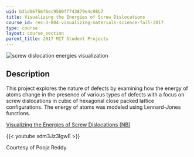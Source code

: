 ```yaml
---
uid: b31d06756f6ec9500ff743879e4c98b7
title: Visualizing the Energies of Screw Dislocations
course_id: res-3-004-visualizing-materials-science-fall-2017
type: course
layout: course_section
parent_title: 2017 MIT Student Projects
---
```


![screw dislocation energies visualization](https://open-learning-course-data-production.s3.amazonaws.com/res-3-004-visualizing-materials-science-fall-2017/04ce4e69c82c31b4bab482220f7fd90b_MITRES_3_004F17_23_reddy.jpg)

Description
-----------

This project explores the nature of defects by examining how the energy of atoms change in the presence of various types of defects with a focus on screw dislocations in cubic of hexagonal close packed lattice configurations. The energy of atoms was modeled using Lennard-Jones functions.

[Visualizing the Energies of Screw Dislocations (NB)](https://open-learning-course-data-production.s3.amazonaws.com/res-3-004-visualizing-materials-science-fall-2017/4e38ca1e32af0cc1dbf790336a6d9697_2017_reddy.nb)

{{< youtube xdm3Jz3IgwE >}}

Courtesy of Pooja Reddy.